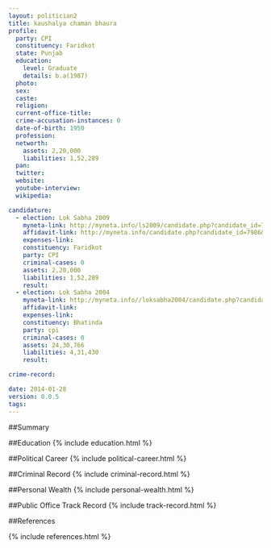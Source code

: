 ```yaml
---
layout: politician2
title: kaushalya chaman bhaura
profile: 
  party: CPI
  constituency: Faridkot
  state: Punjab
  education: 
    level: Graduate
    details: b.a(1987)
  photo: 
  sex: 
  caste: 
  religion: 
  current-office-title: 
  crime-accusation-instances: 0
  date-of-birth: 1950
  profession: 
  networth: 
    assets: 2,20,000
    liabilities: 1,52,289
  pan: 
  twitter: 
  website: 
  youtube-interview: 
  wikipedia: 

candidature: 
  - election: Lok Sabha 2009
    myneta-link: http://myneta.info/ls2009/candidate.php?candidate_id=7986
    affidavit-link: http://myneta.info/candidate.php?candidate_id=7986&scan=original
    expenses-link: 
    constituency: Faridkot 
    party: CPI
    criminal-cases: 0
    assets: 2,20,000
    liabilities: 1,52,289
    result:  
  - election: Lok Sabha 2004
    myneta-link: http://myneta.info//loksabha2004/candidate.php?candidate_id=2987
    affidavit-link: 
    expenses-link: 
    constituency: Bhatinda 
    party: cpi
    criminal-cases: 0
    assets: 24,30,766
    liabilities: 4,31,430
    result:  

crime-record: 

date: 2014-01-28
version: 0.0.5
tags: 
---
```

##Summary


##Education
{% include education.html %}


##Political Career
{% include political-career.html %}


##Criminal Record
{% include criminal-record.html %}


##Personal Wealth
{% include personal-wealth.html %}


##Public Office Track Record
{% include track-record.html %}


##References


{% include references.html %}